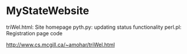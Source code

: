 # MyStateWebsite

triWel.html: Site homepage 
pyth.py: updating status functionality
perl.pl: Registration page code

http://www.cs.mcgill.ca/~amohar/triWel.html


